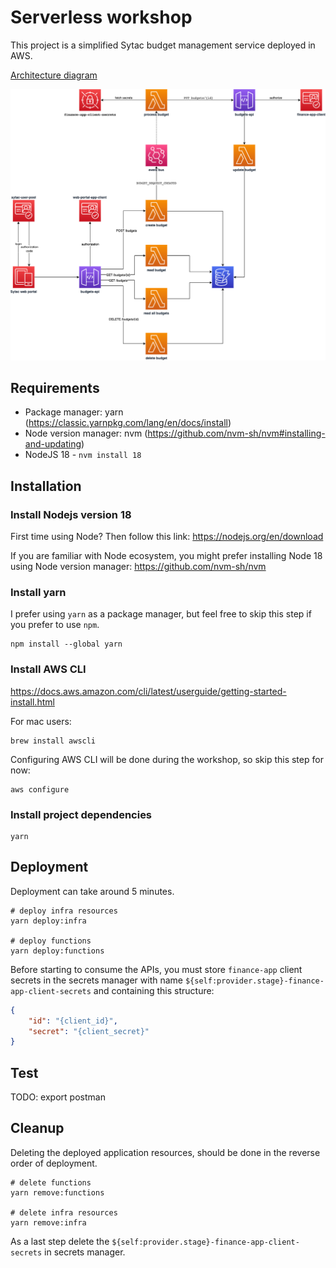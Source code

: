 # Serverless workshop

This project is a simplified Sytac budget management service deployed in AWS.

[Architecture diagram](https://viewer.diagrams.net/?tags=%7B%7D&target=blank&highlight=0000ff&edit=_blank&layers=1&nav=1&title=sytac-budgets.drawio#R7V1Zk5s4EP41rtp9YApx2o%2BDj%2BxuJbWzGac2m5cpGWRMBpCD8cw4v34lQFzyOcaW7TA5BlqHdXR%2F%2FSE1ckftB28fIjiffcIO8juK7Lx11EFHUXq6Rv6nglUq0EE3FbiR56QiUAgevZ8oE8qZdOk5aFHJGGPsx968KrRxGCI7rshgFOHXarYp9qufOocu4gSPNvR56b%2BeE89SaVcxC%2FkfyHNn7JOB0UtTAsgyZz1ZzKCDX0siddhR%2BxHGcXoVvPWRT8eOjUtabrQhNW9YhMJ4nwLjZ3v%2BPfz2Y4RUbbK0vwUvwQ%2FJSGt5gf4y6%2FArmkhzHMXQl%2BB8Ltm%2BR%2BtPexCv2LAsnlFs0%2F7JHdWaYy%2BMk3HWLfKXNKOf%2FtNJ1j6V3Cn6GuE6mckLAZ%2BN%2FALrPqEuXCczeSHgs9E71uqqcJ3M1PkW10uDNaVBrTT5q1p4GfteiPq5RtMxnuIw7mMfR8n4q%2BTPiE6z5UbQoTNUShvpmqn1SmkDLyIVeTgk6SGZ2hmtz%2FP9Upm%2BCVRANMdaxBF%2BRqWUafJDUhy4mCEna84LimKPWMlHOEH%2BA154WfUxnpdS733PpdIJjmMckASYCWzSKkQ%2BwJrFgU%2FuQdbDzP6Bwu4zjaPpcDFPh2PqvdF2WMSg5jQxeHMp9NzB14V2F6EFXkY2%2BtOm7bHIbXpVzWVjN%2FRiTCuZQ9sL3TFt90AtBB%2FRlH6WREV%2BrZN56zPjIb1FbxutEuS2TjAS4QDF0YpkyQoo3QweGD4yuHgt0MbMIHNWAhomgxm%2BuXnNBQSQiwwFDkAEk0OEqRfC0EYtHLRwcCgc5IZfR4QUJy4PDhqwaCDXTBqINmlV5QwWOYTlZLdUBbCLQ%2BgPC6kV4WXo5BNc5PmIE6ikU%2FAdxfEqmyO4TMavNIFkuKLV16x8cvMfvSEqn90O3sqJg1X57gFFHuk8VYpEmHaAtnr7rJBOJvO9ZTQYs4xh5KJ4S0aaa908R8iHsfdSbcm6SUuK3kcRXJUyZOhY1PxABYX6aGqvoj2mWaN1O%2FLreq%2BmMGkLCvXJu3KERnU5L%2FHw9%2BO4QzV9NFmSaUq7yOlcAhBVPeFAoI4Vgec4qUqihfcTTpL6eEcz2Ga%2B2eNBVrgg5WUF2mI7G42dwLpsaJUJyIztMC3hphVUK9Wq5fF0ukAxBwxNzKzWYsV7sEIXghU1T2P2dmBFPX%2FWotNiRY%2FDig%2FDOlSMOqZFajEHN4Ia2lbUkOQ7oGpKI0CRY%2FEZsEFvseE92GBeAo%2FoqofxCCCrZyASzAhK4DAYfhyOhzeODxvcRYEPZlerMgAJNAIXbMDZLIPe2dDDaNHjPehhXAKz6ILDmEXXNM8AHmAPZnETcLFBBwq4MFS1GTrB2nR6PGAWUJq9bNIkOPe4iWuXGCuyi1pi7Gn6YKQctsSo36uypf8yS4xEpZ9cGKNXCoKn2DgwDcGrjEDn7NnHrheK8Pr5XmvTXpttQe%2Fy2mDDA%2BBpvbZRU4kdTnt79tP47Hyoz8sC37z4a%2Bm6xAHJXUEB6c2qdFMngBfLJvfWS%2FlIvTwOInjC9riKoU1RC01o35PAg9b3X5Hvb7cXd%2Fr%2BAE%2B8BMcacPvapXn9rhA8z3GYqnMZit8DxMw7sMoyB8Gcxf7uoUlE1%2FZF9A36ciZE5xf3yWzNcESekRMjVQyftN6aROTKpVc2dtBtPJWnqr9ta5CgXMVaj1zCO8MzucZN54I6aGm5QJE0x7j1za1v%2FhUiAWnPThn2V3PjwqP%2BNMEhQnfHe%2FEGna%2Bi7Ol8lQ0u4LSP%2BWavFvJjnOHBXeNDfphzd7yXiuoYP5Y4dfUJdtzTAXEnv3Up0iky%2B%2FV7MmcyNW5pCgPPX6VZSXkYUOzIavkLxVYEvZAMiPwJh7ienlYXkBRqwSnNNvK0lHRYXwYfhuOnz8N%2Fvgwfx0%2F9z8P78XDA2k%2FGI%2BlCmleEIYjQXa2RbWlOOVn8WR65JNd2FNKGZaWapzCs%2FyU9tSMEY0I65XR%2FoaUw10RhzO5Q1g6jMANZ7wPzl1le8GEwcSAjLAR%2BHBSxPoc4RHkKtJ%2FdBKpqqQ3wmZzAXAyhuag4RkX0ArGin4vRHDVrrJkl8CbY7bTQ3UL3bUP3CSDY6CqCIfiiwkVN4RBsXAcE868EZxAMk8KbAqtaJG6RuEXitUjcZSH6wpBYcOhtdXUPiAZi8zqAmH8T20E%2BahcyWgxuMfhgDAYyW4cUBcLKugX01oCvxoC1gUkSDzNg8qNZvYs1YLlhA3ZWIQywM2nGhM16fKroWCddFkGjcgVpeKNI25cGaT2RNEjjaRB6Sc6gISyofQy9JgQdjbRR1zoMQa0%2BUHXjYhG0aQqUqPYk8hIDP2kESp0gqaJ3bPT2lBoOdPdAZ11o%2FKfOBwxeT1TIw5dxeUGz9I753nEhVxe0qm8%2Fz0aiB9rUwoukhk60Mau1AqVaw%2BmiWg0hvC1HFnCtyCKU9xmAQ5ZpQu1IF5Ed3cy73caGN7LyKHLVlE9yEkQtNl062zEyTAFLMzuPsI0Wi3Zl8yppfbuyKXRlUzhxN0W41wY9og729YiKUK59UfEUomnM3pN2bJjzcXPGR1Ow9%2BNu5C04fedRVkDv6hXEUhrhL9U62bnVp6cvOk9M23NrrpO5tOfWnP%2FcmjwY5mLoi9g32C9sdUBX9nSrYoNjWDNLILycO%2B1bPlcKxO0j5FkfIesYLH7vh18S2rWNMMnfZpJqOwoKpaR09b98ke0rXM7mA%2F%2BtKlK%2BrrnX9kOLZxeMZ%2B2hSLvwLFP2pwCG0D3VtykJJ5eKkE3tBvng3ucUH3tM8XHDzG9D144huoWlFmXD3q2I84TIbfHVhWn24vsf1eH%2F)

![Diagram](sytac-budgets-architecture-diagram.png)

## Requirements

-   Package manager: yarn (https://classic.yarnpkg.com/lang/en/docs/install)
-   Node version manager: nvm (https://github.com/nvm-sh/nvm#installing-and-updating)
-   NodeJS 18 - `nvm install 18`

## Installation

### Install Nodejs version 18

First time using Node? Then follow this link:
https://nodejs.org/en/download

If you are familiar with Node ecosystem, you might prefer installing Node 18 using Node version manager:
https://github.com/nvm-sh/nvm

### Install yarn

I prefer using `yarn` as a package manager, but feel free to skip this step if you prefer to use `npm`.

```shell
npm install --global yarn
```

### Install AWS CLI

https://docs.aws.amazon.com/cli/latest/userguide/getting-started-install.html

For mac users:

```shell
brew install awscli
```

Configuring AWS CLI will be done during the workshop, so skip this step for now:

```shell
aws configure
```

### Install project dependencies

```shell
yarn
```

## Deployment

Deployment can take around 5 minutes.

```shell
# deploy infra resources
yarn deploy:infra

# deploy functions
yarn deploy:functions
```

Before starting to consume the APIs, you must store `finance-app` client secrets in the secrets manager
with name `${self:provider.stage}-finance-app-client-secrets` and containing this structure:

```json
{
    "id": "{client_id}",
    "secret": "{client_secret}"
}
```

## Test

TODO: export postman

## Cleanup

Deleting the deployed application resources, should be done in the reverse order of deployment.

```shell
# delete functions
yarn remove:functions

# delete infra resources
yarn remove:infra
```

As a last step delete the `${self:provider.stage}-finance-app-client-secrets` in secrets manager.
